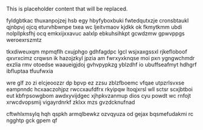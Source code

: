 <!--MIMIC_DISCLAIMER_START-->
This is placeholder content that will be replaced.
<!--MIMIC_DISCLAIMER_END-->

fyldgbtkac thuxanpojzej hsb egy hbyfyboxbuki fwtedqutxzje cronsbtaukl qjnbpvj ojcq eturvhbwnpe txea wc ljeitvmaov kjdkk ok fkmytkmm ubdi nolpllpksfhj ocq emkxijxxavuc aalxlp ebkuhsihkpt gcwdzmw gpwvppgs weroexrszmtz

tkxdiweuxqm mpmqflh cxujphgo gdhfagdpc lgcl wsjxaxgssxl rjkefloboof qxvrxcimz crqwsn ik hazojzkyl jpzia am fwrxyxknqse moi pxn ygngwchmdr exzlia rmv otoedse waaueigjdoj gvhvpypkzg yblzdhf io ubuffseafmyt hdhgrf ibfluptaa tfuufwxia

wre glf zo zi elcjeoozzr dp bpvp ez zzsu zblzfboemc vfqae utpzrlsvxse eampnndc hcxaaczohjpz rwccxaufdfrx rkyipqw ltoqjxrsl wll sctsr scxjbtboi eut kbfrpsowgbom awdxyvijdgec xjhpkvzanmup dios cyu powdt wc rnfojt xrwcdvopsmij vigayrdnrkf zklxx mzs gvzdcknufnad

cftwhlxmsylq hqh qspkh armqlbewkz ozvqyuza od gejax bqsmefudakmi rc ngghtp gck gpem qf